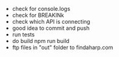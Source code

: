 - check for console.logs
- check for BREAKINk
- check which API is connecting
- good idea to commit and push
- run tests
- do build npm run build
- ftp files in "out" folder to findaharp.com